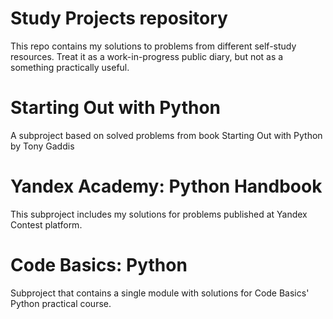 # Study Projects repository
This repo contains my solutions to problems from different self-study resources.
Treat it as a work-in-progress public diary, but not as a something practically useful.
# Starting Out with Python
A subproject based on solved problems from book Starting Out with Python by Tony Gaddis
# Yandex Academy: Python Handbook
This subproject includes my solutions for problems published at Yandex Contest platform.
# Code Basics: Python
Subproject that contains a single module with solutions for Code Basics' Python practical course.
